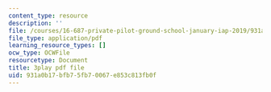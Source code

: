 ```yaml
---
content_type: resource
description: ''
file: /courses/16-687-private-pilot-ground-school-january-iap-2019/931a0b17bfb75fb70067e853c813fb0f_OlQie93CwLY.pdf
file_type: application/pdf
learning_resource_types: []
ocw_type: OCWFile
resourcetype: Document
title: 3play pdf file
uid: 931a0b17-bfb7-5fb7-0067-e853c813fb0f
---
```

